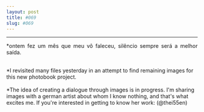 ```yaml
---
layout: post
title: #069
slug: #069
---
```

---
<p class="description" style="text-align: justify;">
*ontem fez um mês que meu vô faleceu, silêncio sempre será a melhor saída.
<br>
<br>

*I revisited many files yesterday in an attempt to find remaining images for this new photobook project.
<br>
<br>
*The idea of creating a dialogue through images is in progress. I'm sharing images with a german artist about whom I know nothing, and that's what excites me. If you're interested in getting to know her work: (@thei55en)
<br>
<br>
